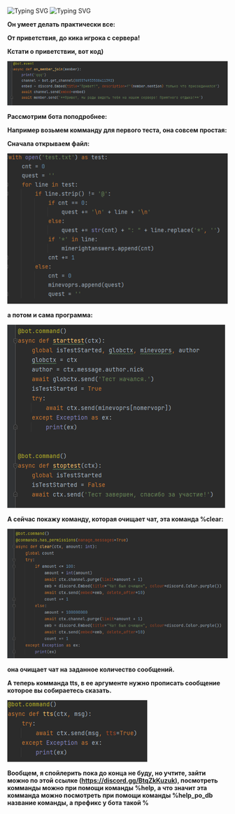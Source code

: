 ![Typing SVG](https://readme-typing-svg.herokuapp.com?color=%2336CCF7&lines=Я+хочу+представить+вашему+вниманию)
![Typing SVG](https://readme-typing-svg.herokuapp.com?color=%2336CCF7&lines=проект+"БОТ+БОТСКИЙ"!)

**Он умеет делать практически все:**

**От приветствия, до кика игрока с сервера!**

**Кстати о приветствии, вот код)**

![img_4.png](img_4.png)

**Рассмотрим бота поподробнее:**

**Например возьмем комманду для первого теста, она совсем простая:**

**Сначала открываем файл:**

![img.png](img.png)

**а потом и сама программа:**

![img_1.png](img_1.png)


**А сейчас покажу команду, которая очищает чат, эта команда %clear:**

![img_2.png](img_2.png)

**она очищает чат на заданное количество сообщений.**

**А теперь комманда tts, в ее аргументе нужно прописать сообщение которое вы собираетесь сказать.**

![img_3.png](img_3.png)

**Вообщем, я спойлерить пока до конца не буду, но учтите, 
зайти можно по этой ссылке (https://discord.gg/BtqZkKuzuk), посмотреть комманды можно при 
помощи команды %help, а что значит эта комманда можно посмотреть 
при помощи команды %help_po_db название команды, а префикс у бота такой **%****
